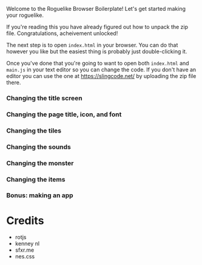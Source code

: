 Welcome to the Roguelike Browser Boilerplate! Let's get started making your roguelike.

If you're reading this you have already figured out how to unpack the zip file. Congratulations, acheivement unlocked!

The next step is to open `index.html` in your browser. You can do that however you like but the easiest thing is probably just double-clicking it.

Once you've done that you're going to want to open both `index.html` and `main.js` in your text editor so you can change the code. If you don't have an editor you can use the one at https://slingcode.net/ by uploading the zip file there.

### Changing the title screen

### Changing the page title, icon, and font

### Changing the tiles

### Changing the sounds

### Changing the monster

### Changing the items

### Bonus: making an app

# Credits

 * rotjs
 * kenney nl
 * sfxr.me
 * nes.css

